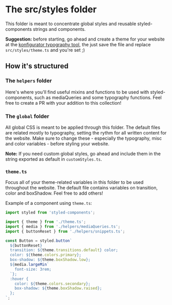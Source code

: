 # The src/styles folder

This folder is meant to concentrate global styles and reusable styled-components strings and components.

**Suggestion:** before starting, go ahead and create a theme for your website at the [konfigurator typography tool](https://konfigurator.kaordi.ca), the just save the file and replace `src/styles/theme.ts` and you're set ;)

## How it's structured

### The `helpers` folder

Here's where you'll find useful mixins and functions to be used with styled-components, such as mediaQueries and some typography functions. Feel free to create a PR with your addition to this collection!

### The `global` folder

All global CSS is meant to be applied through this folder. The default files are related mostly to typography, setting the rythm for all written content for the website. Make sure to change these - especially the typography, misc and color variables - before styling your website.

**Note:** If you need custom global styles, go ahead and include them in the string exported as default in `customStyles.ts`.

### `theme.ts`

Focus all of your theme-related variables in this folder to be used throughout the website. The default file contains variables on transition, color and boxShadow. Feel free to add others!

Example of a component using `theme.ts`:

```js
import styled from 'styled-components';

import { theme } from './theme.ts';
import { media } from './helpers/mediaQueries.ts';
import { buttonReset } from './helpers/snippets.ts';

const Button = styled.button`
  ${buttonReset}
  transition: ${theme.transitions.default} color;
  color: ${theme.colors.primary};
  box-shadow: ${theme.boxShadow.low};
  ${media.largeMin`
    font-size: 3rem;
  `};
  :hover {
    color: ${theme.colors.secondary};
    box-shadow: ${theme.boxShadow.raised};
  };
`;
```
